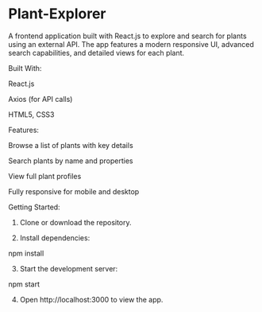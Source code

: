 # Plant-Explorer

A frontend application built with React.js to explore and search for plants using an external API.
The app features a modern responsive UI, advanced search capabilities, and detailed views for each plant.

Built With:

React.js

Axios (for API calls)

HTML5, CSS3


Features:

Browse a list of plants with key details

Search plants by name and properties

View full plant profiles

Fully responsive for mobile and desktop


Getting Started:

1. Clone or download the repository.


2. Install dependencies:

npm install


3. Start the development server:

npm start


4. Open http://localhost:3000 to view the app.
